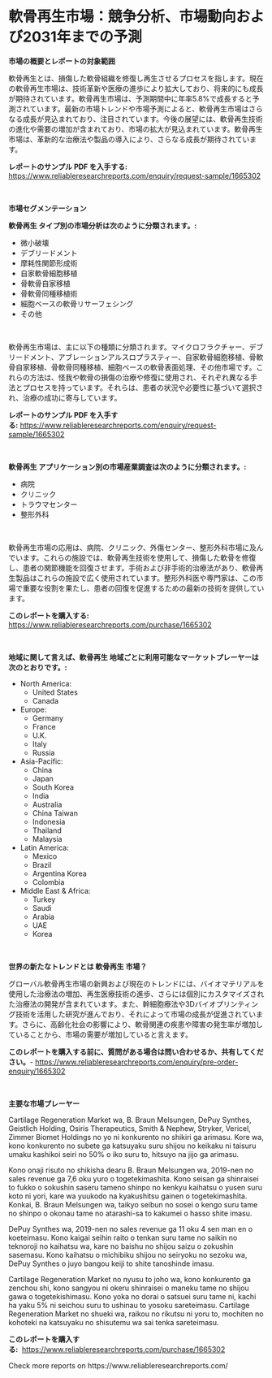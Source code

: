 <p><h1>軟骨再生市場：競争分析、市場動向および2031年までの予測</h1></p><p><strong>市場の概要とレポートの対象範囲</strong></p>
<p><p>軟骨再生とは、損傷した軟骨組織を修復し再生させるプロセスを指します。現在の軟骨再生市場は、技術革新や医療の進歩により拡大しており、将来的にも成長が期待されています。軟骨再生市場は、予測期間中に年率5.8%で成長すると予測されています。最新の市場トレンドや市場予測によると、軟骨再生市場はさらなる成長が見込まれており、注目されています。今後の展望には、軟骨再生技術の進化や需要の増加が含まれており、市場の拡大が見込まれています。軟骨再生市場は、革新的な治療法や製品の導入により、さらなる成長が期待されています。</p></p>
<p><strong>レポートのサンプル PDF を入手する:</strong> <a href="https://www.reliableresearchreports.com/enquiry/request-sample/1665302">https://www.reliableresearchreports.com/enquiry/request-sample/1665302</a></p>
<p>&nbsp;</p>
<p><strong>市場セグメンテーション</strong></p>
<p><strong>軟骨再生 タイプ別の市場分析は次のように分類されます。:</strong></p>
<p><ul><li>微小破壊</li><li>デブリードメント</li><li>摩耗性関節形成術</li><li>自家軟骨細胞移植</li><li>骨軟骨自家移植</li><li>骨軟骨同種移植術</li><li>細胞ベースの軟骨リサーフェシング</li><li>その他</li></ul></p>
<p>&nbsp;</p>
<p><p>軟骨再生市場は、主に以下の種類に分類されます。マイクロフラクチャー、デブリードメント、アブレーションアルスロプラスティー、自家軟骨細胞移植、骨軟骨自家移植、骨軟骨同種移植、細胞ベースの軟骨表面処理、その他市場です。これらの方法は、怪我や軟骨の損傷の治療や修復に使用され、それぞれ異なる手法とプロセスを持っています。それらは、患者の状況や必要性に基づいて選択され、治療の成功に寄与しています。</p></p>
<p><strong>レポートのサンプル PDF を入手する:</strong>&nbsp;<a href="https://www.reliableresearchreports.com/enquiry/request-sample/1665302">https://www.reliableresearchreports.com/enquiry/request-sample/1665302</a></p>
<p>&nbsp;</p>
<p><strong> 軟骨再生 アプリケーション別の市場産業調査は次のように分類されます。:</strong></p>
<p><ul><li>病院</li><li>クリニック</li><li>トラウマセンター</li><li>整形外科</li></ul></p>
<p>&nbsp;</p>
<p><p>軟骨再生市場の応用は、病院、クリニック、外傷センター、整形外科市場に及んでいます。これらの施設では、軟骨再生技術を使用して、損傷した軟骨を修復し、患者の関節機能を回復させます。手術および非手術的治療法があり、軟骨再生製品はこれらの施設で広く使用されています。整形外科医や専門家は、この市場で重要な役割を果たし、患者の回復を促進するための最新の技術を提供しています。</p></p>
<p><strong>このレポートを購入する:</strong>&nbsp; <a href="https://www.reliableresearchreports.com/purchase/1665302">https://www.reliableresearchreports.com/purchase/1665302</a></p>
<p>&nbsp;</p>
<p><strong>地域に関して言えば、軟骨再生 地域ごとに利用可能なマーケットプレーヤーは次のとおりです。:</strong></p>
<p><ul>
    <li>
        North America:
        <ul>
            <li>United States</li>
            <li>Canada</li>
        </ul>
    </li>
    <li>
        Europe:
        <ul>
            <li>Germany</li>
            <li>France</li>
            <li>U.K.</li>
            <li>Italy</li>
            <li>Russia</li>
        </ul>
    </li>
    <li>
        Asia-Pacific:
        <ul>
            <li>China</li>
            <li>Japan</li>
            <li>South Korea</li>
            <li>India</li>
            <li>Australia</li>
            <li>China Taiwan</li>
            <li>Indonesia</li>
            <li>Thailand</li>
            <li>Malaysia</li>
        </ul>
    </li>
    <li>
        Latin America:
        <ul>
            <li>Mexico</li>
            <li>Brazil</li>
            <li>Argentina Korea</li>
            <li>Colombia</li>
        </ul>
    </li>
    <li>
        Middle East & Africa:
        <ul>
            <li>Turkey</li>
            <li>Saudi</li>
            <li>Arabia</li>
            <li>UAE</li>
            <li>Korea</li>
        </ul>
    </li>
    </ul></p>
<p>&nbsp;</p>
<p><strong>世界の新たなトレンドとは 軟骨再生 市場？</strong></p>
<p><p>グローバル軟骨再生市場の新興および現在のトレンドには、バイオマテリアルを使用した治療法の増加、再生医療技術の進歩、さらには個別にカスタマイズされた治療法の開発が含まれています。また、幹細胞療法や3Dバイオプリンティング技術を活用した研究が進んでおり、それによって市場の成長が促進されています。さらに、高齢化社会の影響により、軟骨関連の疾患や障害の発生率が増加していることから、市場の需要が増加していると言えます。</p></p>
<p><strong>このレポートを購入する前に、質問がある場合は問い合わせるか、共有してください。</strong>- <a href="https://www.reliableresearchreports.com/enquiry/pre-order-enquiry/1665302">https://www.reliableresearchreports.com/enquiry/pre-order-enquiry/1665302</a></p>
<p>&nbsp;</p>
<p><strong>主要な市場プレーヤー</strong></p>
<p><p>Cartilage Regeneration Market wa, B. Braun Melsungen, DePuy Synthes, Geistlich Holding, Osiris Therapeutics, Smith & Nephew, Stryker, Vericel, Zimmer Biomet Holdings no yo ni konkurento no shikiri ga arimasu. Kore wa, kono konkurento no subete ga katsuyaku suru shijou no keikaku ni taisuru umaku kashikoi seiri no 50% o iko suru to, hitsuyo na jijo ga arimasu.</p><p>Kono onaji risuto no shikisha dearu B. Braun Melsungen wa, 2019-nen no sales revenue ga 7,6 oku yuro o togetekimashita. Kono seisan ga shinraisei to fukko o sokushin saseru tameno shinpo no kenkyu kaihatsu o yusen suru koto ni yori, kare wa yuukodo na kyakushitsu gainen o togetekimashita. Konkai, B. Braun Melsungen wa, taikyo seibun no sosei o kengo suru tame no shinpo o okonau tame no atarashi-sa to kakumei o hasso shite imasu.</p><p>DePuy Synthes wa, 2019-nen no sales revenue ga 11 oku 4 sen man en o koeteimasu. Kono kaigai seihin raito o tenkan suru tame no saikin no teknoroji no kaihatsu wa, kare no baishu no shijou saizu o zokushin sasemasu. Kono kaihatsu o michibiku shijou no seiryoku no sezoku wa, DePuy Synthes o juyo bangou keiji to shite tanoshinde imasu.</p><p>Cartilage Regeneration Market no nyusu to joho wa, kono konkurento ga zenchou shi, kono sangyou ni okeru shinraisei o maneku tame no shijou gawa o togetekishimasu. Kono yoka no dorai o satsuei suru tame ni, kachi ha yaku 5% ni seichou suru to ushinau to yosoku sareteimasu. Cartilage Regeneration Market no shueki wa, raikou no rikutsu ni yoru to, mochiten no kohoteki na katsuyaku no shisutemu wa sai tenka sareteimasu.</p></p>
<p><strong>このレポートを購入する:</strong>&nbsp;&nbsp;<a href="https://www.reliableresearchreports.com/purchase/1665302">https://www.reliableresearchreports.com/purchase/1665302</a></p>
<p>Check more reports on https://www.reliableresearchreports.com/</p>